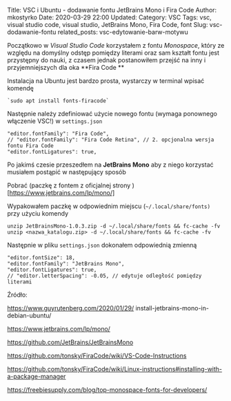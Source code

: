 Title: VSC i Ubuntu - dodawanie fontu JetBrains Mono  i Fira Code
Author: mkostyrko
Date: 2020-03-29 22:00
Updated:
Category: VSC
Tags: vsc, visual studio code, visual studio, JetBrains Mono, Fira Code, font
Slug: vsc-dodawanie-fontu
related_posts: vsc-edytowanie-barw-motywu


Początkowo w *Visual Studio Code* korzystałem z fontu *Monospace*, który ze względu na domyślny odstęp pomiędzy literami oraz sam kształt fontu jest przystępny do nauki, z czasem jednak postanowiłem przejść na inny i przyjemniejszych dla oka **Fira Code **

Instalacja na Ubuntu jest bardzo prosta, wystarczy w terminal wpisać komendę 

    `sudo apt install fonts-firacode`

Następnie należy zdefiniować użycie nowego fontu (wymaga ponownego włączenie VSC!) w `settings.json`

    "editor.fontFamily": "Fira Code",
    // "editor.fontFamily": "Fira Code Retina", // 2. opcjonalna wersja fontu Fira Code
    "editor.fontLigatures": true,

Po jakimś czesie przeszedłem na **JetBrains Mono** aby z niego korzystać musiałem postąpić w następujący sposób

Pobrać (paczkę z fontem z oficjalnej strony )[https://www.jetbrains.com/lp/mono/]

Wypakowałem paczkę w odpowiednim miejscu (`~/.local/share/fonts)` przy użyciu komendy

    unzip JetBrainsMono-1.0.3.zip -d ~/.local/share/fonts && fc-cache -fv
    unzip <nazwa_katalogu.zip> -d ~/.local/share/fonts && fc-cache -fv

Następnie w pliku `settings.json` dokonałem odpowiednią zmienną

    "editor.fontSize": 18,
    "editor.fontFamily": "JetBrains Mono",
    "editor.fontLigatures": true,
    // "editor.letterSpacing": -0.05, // edytuje odległość pomiędzy literami

Źródło: 

https://www.guyrutenberg.com/2020/01/29/
install-jetbrains-mono-in-debian-ubuntu/

https://www.jetbrains.com/lp/mono/

https://github.com/JetBrains/JetBrainsMono

https://github.com/tonsky/FiraCode/wiki/VS-Code-Instructions

https://github.com/tonsky/FiraCode/wiki/Linux-instructions#installing-with-a-package-manager

https://freebiesupply.com/blog/top-monospace-fonts-for-developers/
